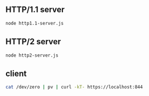## HTTP/1.1 server

```bash
node http1.1-server.js
```

## HTTP/2 server

```bash
node http2-server.js
```


## client

```bash
cat /dev/zero | pv | curl -kT- https://localhost:844
```
